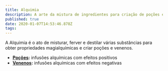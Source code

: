 ```yaml
---
title: Alquimia
description: A arte da mistura de ingredientes para criação de poções e venenos
published: true
date: 2020-01-07T14:53:46.878Z
tags: 
---
```


A Alquimia é o ato de misturar, ferver e destilar várias substâncias para obter propriedades magialquímicas e criar poções e venenos.

- **[Poções]():** infusões alquímicas com efeitos positivos
- **[Venenos]():** infusões alquímicas com efeitos negativas